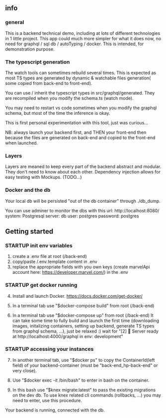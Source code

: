 ## info

### general

This is a backend technical demo, including at lots of different technologies in 1 little project.
This app could much more simpler for what it does now, no need for graphql / sql db / autoTyping / docker.
This is intended, for demonstration purpose.

### The typescript generation

The watch tools can sometimes rebuild several times. This is expected as most TS types are generated by dynamic & watchable files generation( some copied from back-end to front-end).

You can use / inherit the typescript types in src/graphql/generated. They are recompiled when you modify the schema.ts (watch mode).

You may need to restart vs code sometimes when you modify the graphql schema, but most of the time the inference is okay.

This is first personal experimentation with this tool, just was curious...

NB: always launch your backend first, and THEN your front-end then because the files are generated on back-end and copied to the front-end when launched.

### Layers

Layers are meaned to keep every part of the backend abstract and modular. They don't need to know about each other. Dependency injection allows for easy testing with Mockups. (TODO...)

### Docker and the db

Your local db will be persisted "out of the db container" through ./db_dump.

You can use adminer to monitor the dbs with this url:
http://localhost:8080/
system: Postgresql
server: db
user: postgres
password: postgres

## Getting started

### STARTUP init env variables

1. create a .env file at root (/back-end)
2. copy/paste /.env.template content in .env
3. replace the appropriate fields with you own keys (create marvelApi account here: https://developer.marvel.com/) in the .env

### STARTUP get docker running

4. Install and launch Docker. https://docs.docker.com/get-docker/

5. In a terminal tab use "$docker-compose build" from root (/back-end)

6. In a terminal tab use "$docker-compose up" from root (/back-end)
   It can take some time to fully build and launch the first time (downloading images, initalizing containers, setting up backend, generate TS types from graphql schema, ...), just be relaxed :)
   wait for "[2] 🚀 Server ready at http://localhost:4000/graphql in env: development"

### STARTUP accessing your instances

7. In another terminal tab, use "$docker ps" to copy the ContainerId(left field) of your backend-container (must be "back-end_hp-back-end" or very close).

8. Use "$docker exec -it <YourContainerId> /bin/bash" to enter in bash on the container.

9. In this bash use "$knex migrate:latest" to pass the existing migrations on the dev db.
   To use knex related cli commands (rollbacks, ...) you may need to enter, use this procedure.

Your backend is running, connected with the db.

